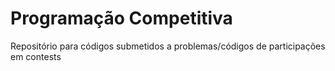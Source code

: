 # Programação Competitiva
Repositório para códigos submetidos a problemas/códigos de participações em contests
